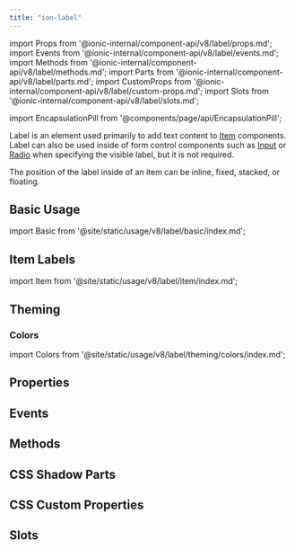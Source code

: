 ```yaml
---
title: "ion-label"
---
```

import Props from '@ionic-internal/component-api/v8/label/props.md';
import Events from '@ionic-internal/component-api/v8/label/events.md';
import Methods from '@ionic-internal/component-api/v8/label/methods.md';
import Parts from '@ionic-internal/component-api/v8/label/parts.md';
import CustomProps from '@ionic-internal/component-api/v8/label/custom-props.md';
import Slots from '@ionic-internal/component-api/v8/label/slots.md';

<head>
  <title>ion-label: Item Label Color and Properties for Applications</title>
  <meta name="description" content="Label is a wrapper element that can be used in combination with other Ionic components. Easily design item label colors and other properties with ion-label." />
</head>

import EncapsulationPill from '@components/page/api/EncapsulationPill';

<EncapsulationPill type="scoped" />

Label is an element used primarily to add text content to [Item](./item.md) components. Label can also be used inside of form control components such as [Input](./input.md) or [Radio](./radio.md) when specifying the visible label, but it is not required.

The position of the label inside of an item can be inline, fixed, stacked, or floating.

## Basic Usage

import Basic from '@site/static/usage/v8/label/basic/index.md';

<Basic />

## Item Labels

import Item from '@site/static/usage/v8/label/item/index.md';

<Item />

## Theming

### Colors

import Colors from '@site/static/usage/v8/label/theming/colors/index.md';

<Colors />


## Properties
<Props />

## Events
<Events />

## Methods
<Methods />

## CSS Shadow Parts
<Parts />

## CSS Custom Properties
<CustomProps />

## Slots
<Slots />
